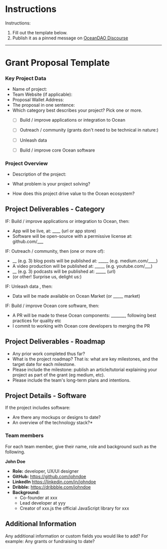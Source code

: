 # Instructions

Instructions:
1. Fill out the template below.
2. Publish it as a pinned message on [OceanDAO Discourse](https://port.oceanprotocol.com/c/oceandao/56)

----

# Grant Proposal Template

### Key Project Data

- Name of project: 
- Team Website (if applicable): 
- Proposal Wallet Address: 
- The proposal in one sentence: 
- Which category best describes your project? Pick one or more.
  - [ ] Build / improve applications or integration to Ocean
  - [ ] Outreach / community (grants don't need to be technical in nature:)
  - [ ] Unleash data
  - [ ] Build / improve core Ocean software


### Project Overview

- Description of the project:

- What problem is your project solving?

- How does this project drive value to the Ocean ecosystem?


## Project Deliverables - Category

IF: Build / improve applications or integration to Ocean, then: 
- App will be live, at: ____ (url or app store)
- Software will be open-source with a permissive license at: github.com/___

IF: Outreach / community, then (one or more of):
- __ (e.g. 3) blog posts will be published at: _____ (e.g. medium.com/____)
- A video production will be published at: _____ (e.g. youtube.com/___)
- __ (e.g. 3) podcasts will be published at: _____ (url)
- (or other! Surprise us, delight us:)

IF: Unleash data , then:
- Data will be made available on Ocean Market (or _____ market)

IF: Build / improve Ocean core software, then:
- A PR will be made to these Ocean components: _______, following best practices for quality etc
- I commit to working with Ocean core developers to merging the PR

## Project Deliverables - Roadmap

- Any prior work completed thus far?
- What is the project roadmap? That is: what are key milestones, and the target date for each milestone.
- Please include the milestone: publish an article/tutorial explaining your project as part of the grant (eg medium, etc).
- Please include the team's long-term plans and intentions.

## Project Details - Software

If the project includes software:
- Are there any mockups or designs to date? 
- An overview of the technology stack?* 

### Team members
For each team member, give their name, role and background such as the following.

**John Doe**
- **Role:** developer, UX/UI designer
- **GitHub:** https://github.com/johndoe
- **LinkedIn** https://linkedin.com/in/johndoe
- **Dribble:** https://dribbble.com/johndoe
- **Background:** 
  - Co-founder at xxx
  - Lead developer at yyy 
  - Creator of xxx.js the official JavaScript library for xxx

## Additional Information
Any additional information or custom fields you would like to add? For example: Any grants or fundraising to date?


